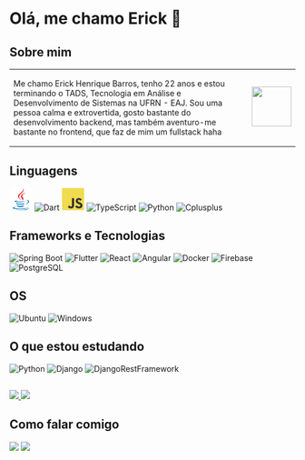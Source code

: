 # Olá, me chamo Erick 👋

## Sobre mim 

<table>
  <tr>
    <td>
      <p>Me chamo Erick Henrique Barros, tenho 22 anos e estou terminando o TADS, Tecnologia em Análise e Desenvolvimento de Sistemas na UFRN - EAJ. Sou uma pessoa calma e extrovertida, gosto bastante do desenvolvimento backend, mas também aventuro-me bastante no frontend, que faz de mim um fullstack haha</p>
    </td>
    <td>
      <img src="https://media.tenor.com/sHo1rVHyRnQAAAAi/dancing_doge.gif" width="70" height="70">
    </td>
  </tr>
</table>




## Linguagens
<div style='display: inline-block'>
  <img alt="Java" src="https://raw.githubusercontent.com/devicons/devicon/master/icons/java/java-original.svg" width="40" heigth="40" />
  <img alt="Dart" src="https://cdn.jsdelivr.net/gh/devicons/devicon/icons/dart/dart-original.svg" width="40" heigth="40" />
  <img alt="JavaScript" src="https://raw.githubusercontent.com/devicons/devicon/master/icons/javascript/javascript-original.svg" width="40" heigth="40" />
  <img alt="TypeScript" src="https://cdn.jsdelivr.net/gh/devicons/devicon/icons/typescript/typescript-original.svg" width="40" heigth="40" />
  <img alt="Python" src="https://cdn.jsdelivr.net/gh/devicons/devicon@latest/icons/python/python-original.svg" width="40" heigth="40" />
  <img alt="Cplusplus" src="https://cdn.jsdelivr.net/gh/devicons/devicon@latest/icons/cplusplus/cplusplus-original.svg" width="40" heigth="40" />
</div>

## Frameworks e Tecnologias

<div style='display: inline-block'>
  <img alt="Spring Boot" src="https://cdn.jsdelivr.net/gh/devicons/devicon/icons/spring/spring-original.svg" width="40" heigth="40" />
  <img alt="Flutter" src="https://cdn.jsdelivr.net/gh/devicons/devicon/icons/flutter/flutter-original.svg" width="40" heigth="40" />
  <img alt="React" src="https://cdn.jsdelivr.net/gh/devicons/devicon/icons/react/react-original.svg" width="40" heigth="40" />
  <img alt="Angular" src="https://cdn.jsdelivr.net/gh/devicons/devicon/icons/angularjs/angularjs-original.svg" width="40" heigth="40" />
  <img alt="Docker" src="https://cdn.jsdelivr.net/gh/devicons/devicon/icons/docker/docker-original.svg" width="50" heigth="50" />
  <img alt="Firebase" src="https://cdn.jsdelivr.net/gh/devicons/devicon@latest/icons/firebase/firebase-original.svg" width="40" heigth="40" />
  <img alt="PostgreSQL" src="https://cdn.jsdelivr.net/gh/devicons/devicon@latest/icons/postgresql/postgresql-original.svg" width="40" heigth="40" />
</div>

## OS
<div style='display: inline-block'>
  <img alt="Ubuntu" src="https://cdn.jsdelivr.net/gh/devicons/devicon@latest/icons/ubuntu/ubuntu-original.svg" width="40" heigth="40" />
  <img alt="Windows" src="https://cdn.jsdelivr.net/gh/devicons/devicon@latest/icons/windows11/windows11-original.svg" width="40" heigth="40" />
</div>          
          
## O que estou estudando
<div style='display: inline-block'>
  <img alt="Python" src="https://cdn.jsdelivr.net/gh/devicons/devicon@latest/icons/python/python-original.svg" width="40" heigth="40" />
  <img alt="Django" src="https://cdn.jsdelivr.net/gh/devicons/devicon@latest/icons/django/django-plain.svg" width="40" heigth="40" />
  <img alt="DjangoRestFramework" src="https://cdn.jsdelivr.net/gh/devicons/devicon@latest/icons/djangorest/djangorest-original.svg" width="50" heigth="50" />
</div>

##
<div>
  <a href="https://github.com/Erickhbs">
    <img loading="lazy" height="180em" src="https://github-readme-stats.vercel.app/api?username=erickhbs&show_icons=true&theme=dark&include_all_commits=true&count_private=true"/>
    <img loading="lazy" height="180em" src="https://github-readme-stats.vercel.app/api/top-langs/?username=Erickhbs&layout=compact&langs_count=7&theme=dark"/>
  </a>
</div>

## Como falar comigo
<div>
  <a href = "mailto:erick.tsh.barros@gmail.com"><img loading="lazy" src="https://img.shields.io/badge/Gmail-D14836?style=for-the-badge&logo=gmail&logoColor=white" target="_blank"></a>
  <a href="https://www.linkedin.com/in/erickhbs" target="_blank"><img loading="lazy" src="https://img.shields.io/badge/-LinkedIn-%230077B5?style=for-the-badge&logo=linkedin&logoColor=white" target="_blank"></a>   
</div>
